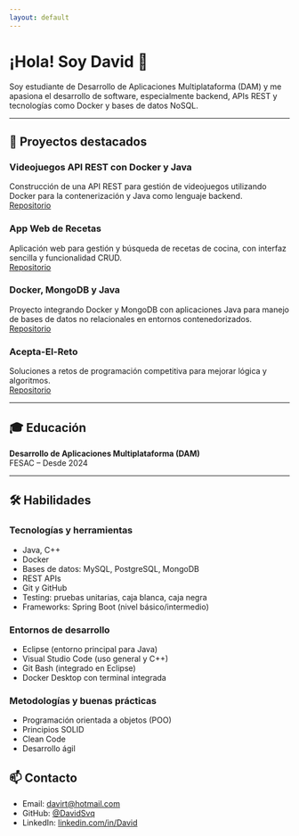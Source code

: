 ```yaml
---
layout: default
---
```


# ¡Hola! Soy David 👋

Soy estudiante de Desarrollo de Aplicaciones Multiplataforma (DAM) y me apasiona el desarrollo de software, especialmente backend, APIs REST y tecnologías como Docker y bases de datos NoSQL.

---

## 🚀 Proyectos destacados

### Videojuegos API REST con Docker y Java  
Construcción de una API REST para gestión de videojuegos utilizando Docker para la contenerización y Java como lenguaje backend.  
[Repositorio](https://github.com/tuusuario/videojuegos-api-rest-docker-java)

### App Web de Recetas  
Aplicación web para gestión y búsqueda de recetas de cocina, con interfaz sencilla y funcionalidad CRUD.  
[Repositorio](https://github.com/tuusuario/AppWeb-Receta)

### Docker, MongoDB y Java  
Proyecto integrando Docker y MongoDB con aplicaciones Java para manejo de bases de datos no relacionales en entornos contenedorizados.  
[Repositorio](https://github.com/tuusuario/Docker-MongoDB-Java)

### Acepta-El-Reto  
Soluciones a retos de programación competitiva para mejorar lógica y algoritmos.  
[Repositorio](https://github.com/tuusuario/Acepta-El-Reto)

---

## 🎓 Educación

**Desarrollo de Aplicaciones Multiplataforma (DAM)**  
FESAC – Desde 2024

---

## 🛠️ Habilidades

### Tecnologías y herramientas

- Java, C++  
- Docker  
- Bases de datos: MySQL, PostgreSQL, MongoDB  
- REST APIs  
- Git y GitHub  
- Testing: pruebas unitarias, caja blanca, caja negra  
- Frameworks: Spring Boot (nivel básico/intermedio)  

### Entornos de desarrollo

- Eclipse (entorno principal para Java)  
- Visual Studio Code (uso general y C++)  
- Git Bash (integrado en Eclipse)
- Docker Desktop con terminal integrada

### Metodologías y buenas prácticas

- Programación orientada a objetos (POO)  
- Principios SOLID  
- Clean Code  
- Desarrollo ágil  

## 📫 Contacto

- Email: davirt@hotmail.com  
- GitHub: [@DavidSvq](https://github.com/DavidSvq)  
- LinkedIn: [linkedin.com/in/David](www.linkedin.com/in/david-romero-ternero-64114a4a)
